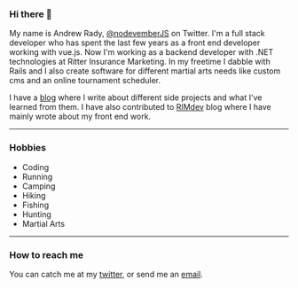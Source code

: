 ### Hi there 👋

My name is Andrew Rady, [@nodevemberJS](https://twitter.com/nodevemberJS) on Twitter. I'm a full stack developer who has spent the last few years as a front end developer working with vue.js. Now I'm working as a backend developer with .NET technologies at Ritter Insurance Marketing. In my freetime I dabble with Rails and I also create software for different martial arts needs like custom cms and an online tournament scheduler.

I have a [blog](https://andrewrady.github.io/) where I write about different side projects and what I've learned from them. I have also contributed to [RIMdev](https://rimdev.io/authors/andrew-rady/) blog where I have mainly wrote about my front end work.

<hr>

### Hobbies

- Coding 
- Running 
- Camping
- Hiking
- Fishing
- Hunting
- Martial Arts

<hr>

### How to reach me
You can catch me at my [twitter](https://twitter.com/nodevemberJS), or send me an [email](andrew.arsoftware@gmail.com).
<!--
**andrewrady/andrewrady** is a ✨ _special_ ✨ repository because its `README.md` (this file) appears on your GitHub profile.

Here are some ideas to get you started:

- 🔭 I’m currently working on ...
- 🌱 I’m currently learning ...
- 👯 I’m looking to collaborate on ...
- 🤔 I’m looking for help with ...
- 💬 Ask me about ...
- 📫 How to reach me: ...
- 😄 Pronouns: ...
- ⚡ Fun fact: ...
-->
